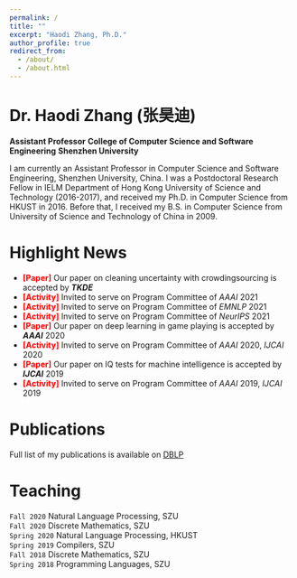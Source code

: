 ```yaml
---
permalink: /
title: ""
excerpt: "Haodi Zhang, Ph.D."
author_profile: true
redirect_from: 
  - /about/
  - /about.html
---
```


Dr. Haodi Zhang (张昊迪)
======
**Assistant Professor**
**College of Computer Science and Software Engineering**
**Shenzhen University**

I am currently an Assistant Professor in Computer Science and Software Engineering, Shenzhen University, China. I was a Postdoctoral Research Fellow in IELM Department of Hong Kong University of Science and Technology (2016-2017), and
received my Ph.D. in Computer Science from HKUST in 2016. Before that, I received my B.S. in Computer Science from University of Science and Technology of China in 2009.

Highlight News
======
* **<font color=red>[Paper]</font>** Our paper on cleaning uncertainty with crowdingsourcing is accepted by _**TKDE**_
* **<font color=red>[Activity]</font>** Invited to serve on Program Committee of _AAAI_ 2021
* **<font color=red>[Activity]</font>** Invited to serve on Program Committee of _EMNLP_ 2021
* **<font color=red>[Activity]</font>** Invited to serve on Program Committee of _NeurIPS_ 2021
* **<font color=red>[Paper]</font>** Our paper on deep learning in game playing is accepted by _**AAAI**_ 2020
* **<font color=red>[Activity]</font>** Invited to serve on Program Committee of _AAAI_ 2020, _IJCAI_ 2020
* **<font color=red>[Paper]</font>** Our paper on IQ tests for machine intelligence is accepted by _**IJCAI**_ 2019
* **<font color=red>[Activity]</font>** Invited to serve on Program Committee of _AAAI_ 2019, _IJCAI_ 2019

Publications
======
Full list of my publications is available on [DBLP](https://dblp.org/pid/165/3321.html)

Teaching
======
`Fall 2020` Natural Language Processing, SZU<br>
`Fall 2020` Discrete Mathematics, SZU<br>
`Spring 2020` Natural Language Processing, HKUST<br>
`Spring 2019` Compilers, SZU<br>
`Fall 2018` Discrete Mathematics, SZU<br>
`Spring 2018` Programming Languages, SZU<br>



